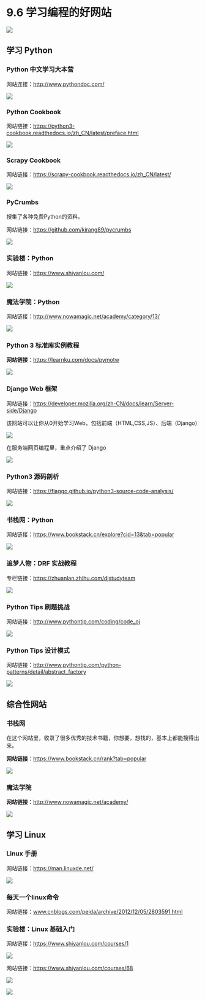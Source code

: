 # 9.6 学习编程的好网站

![](http://image.iswbm.com/20200602135014.png)

## 学习 Python

### Python 中文学习大本营

网站连接：http://www.pythondoc.com/

![](http://image.iswbm.com/20200802110436.png)

### Python Cookbook

网站链接：https://python3-cookbook.readthedocs.io/zh_CN/latest/preface.html

![](http://image.iswbm.com/20200802111158.png)



### Scrapy Cookbook

网站链接：https://scrapy-cookbook.readthedocs.io/zh_CN/latest/

![](http://image.iswbm.com/20200802111532.png)



### PyCrumbs

搜集了各种免费Python的资料。

网站链接：https://github.com/kirang89/pycrumbs

![](http://image.iswbm.com/20200802113311.png)



### 实验楼：Python

网站链接：https://www.shiyanlou.com/

![](http://image.iswbm.com/20200802113658.png)

### 魔法学院：Python

网站链接：http://www.nowamagic.net/academy/category/13/

![](http://image.iswbm.com/20200802114241.png)



### Python 3 标准库实例教程

**网站链接**：https://learnku.com/docs/pymotw

![](http://image.iswbm.com/20200508201333.png)



### Django Web 框架

网站链接：https://developer.mozilla.org/zh-CN/docs/learn/Server-side/Django

该网站可以让你从0开始学习Web，包括前端（HTML,CSS,JS）、后端（Django）

![](http://image.iswbm.com/20200525080531.png)

在服务端网页编程里，重点介绍了 Django

![](http://image.iswbm.com/20200525080715.png)



### Python3 源码剖析

网站链接：https://flaggo.github.io/python3-source-code-analysis/

![](http://image.iswbm.com/image-20200701123010074.png)

### 书栈网：Python

网站链接：https://www.bookstack.cn/explore?cid=13&tab=popular

![](http://image.iswbm.com/20200802114734.png)

### 追梦人物：DRF 实战教程

专栏链接：https://zhuanlan.zhihu.com/djstudyteam

![](http://image.iswbm.com/20200802120804.png)

### Python Tips 刷题挑战

网站链接：http://www.pythontip.com/coding/code_oj

![](http://image.iswbm.com/20200802121125.png)



### Python Tips 设计模式

网站链接：http://www.pythontip.com/python-patterns/detail/abstract_factory

![](http://image.iswbm.com/20200802121331.png)

## 综合性网站

### 书栈网

在这个网站里，收录了很多优秀的技术书籍，你想要，想找的，基本上都能搜得出来。

**网站链接**：https://www.bookstack.cn/rank?tab=popular

![](http://image.iswbm.com/20200104144109.png)

### 魔法学院 

 **网站链接**：http://www.nowamagic.net/academy/

![](http://image.iswbm.com/20200112210558.png)



## 学习 Linux

### Linux 手册

网站链接：https://man.linuxde.net/

![](http://image.iswbm.com/image-20200704204307530.png)

### 每天一个linux命令

网站链接：www.cnblogs.com/peida/archive/2012/12/05/2803591.html

### 实验楼：Linux 基础入门

网站链接：https://www.shiyanlou.com/courses/1

![](http://image.iswbm.com/20200704204506.png)

网站链接：https://www.shiyanlou.com/courses/68

![](http://image.iswbm.com/20200704204558.png)



![](http://image.iswbm.com/20200607174235.png)